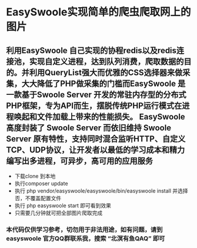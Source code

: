 # EasySwoole实现简单的爬虫爬取网上的图片

## 利用EasySwoole 自己实现的协程redis以及redis连接池，实现自定义进程，达到队列消费，爬取数据的目的。并利用QueryList强大而优雅的CSS选择器来做采集，大大降低了PHP做采集的门槛而EasySwoole 是一款基于Swoole Server 开发的常驻内存型的分布式PHP框架，专为API而生，摆脱传统PHP运行模式在进程唤起和文件加载上带来的性能损失。 EasySwoole 高度封装了 Swoole Server 而依旧维持 Swoole Server 原有特性，支持同时混合监听HTTP、自定义TCP、UDP协议，让开发者以最低的学习成本和精力编写出多进程，可异步，高可用的应用服务

- 下载clone 到本地
- 执行composer update
- 执行 php vendor/easyswoole/easyswoole/bin/easyswoole install 并选择否，不覆盖配置文件
- 执行 php easyswoole start 即可看到效果
- 只需要几分钟就可把全部图片爬取完成




### 本代码仅供学习参考，切勿用于非法用途，如有问题，请到easyswoole 官方QQ群联系我，搜索 “北溟有鱼QAQ” 即可
